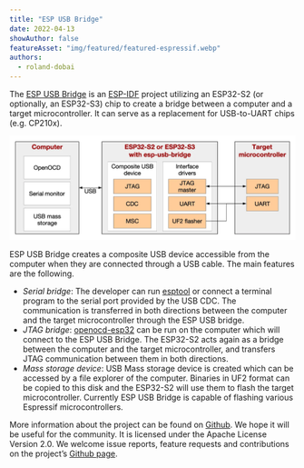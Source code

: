 ```yaml
---
title: "ESP USB Bridge"
date: 2022-04-13
showAuthor: false
featureAsset: "img/featured/featured-espressif.webp"
authors:
  - roland-dobai
---
```

The [ESP USB Bridge](https://github.com/espressif/esp-usb-bridge) is an [ESP-IDF](https://github.com/espressif/esp-idf) project utilizing an ESP32-S2 (or optionally, an ESP32-S3) chip to create a bridge between a computer and a target microcontroller. It can serve as a replacement for USB-to-UART chips (e.g. CP210x).

![](img/esp-1.webp)

ESP USB Bridge creates a composite USB device accessible from the computer when they are connected through a USB cable. The main features are the following.

- *Serial bridge*: The developer can run [esptool](https://github.com/espressif/esptool) or connect a terminal program to the serial port provided by the USB CDC. The communication is transferred in both directions between the computer and the target microcontroller through the ESP USB bridge.
- *JTAG bridge*: [openocd-esp32](https://github.com/espressif/openocd-esp32) can be run on the computer which will connect to the ESP USB Bridge. The ESP32-S2 acts again as a bridge between the computer and the target microcontroller, and transfers JTAG communication between them in both directions.
- *Mass storage device*: USB Mass storage device is created which can be accessed by a file explorer of the computer. Binaries in UF2 format can be copied to this disk and the ESP32-S2 will use them to flash the target microcontroller. Currently ESP USB Bridge is capable of flashing various Espressif microcontrollers.

More information about the project can be found on [Github](https://github.com/espressif/esp-usb-bridge). We hope it will be useful for the community. It is licensed under the Apache License Version 2.0. We welcome issue reports, feature requests and contributions on the project’s [Github page](https://github.com/espressif/esp-usb-bridge).
